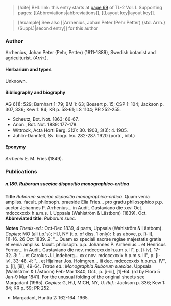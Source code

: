 > [!cite] BHL link: this entry starts at [page 69](https://www.biodiversitylibrary.org/item/103414#page/117/mode/1up) of TL-2 Vol. I.
> Supporting pages: [[Abbreviations|abbreviations]], [[Layout key|layout key]].

> [!example] See also [[Arrhenius, Johan Peter (Pehr Petter) {std. Arrh.} (Suppl.)|second entry]] for this author

### Author

Arrhenius, Johan Peter (Pehr, Petter) (1811-1889), Swedish botanist and agriculturist. (*Arrh.*).

#### Herbarium and types

Unknown.

#### Bibliography and biography

AG 6(1): 529; Barnhart 1: 79; BM 1: 63; Bossert p. 15; CSP 1: 104; Jackson p. 307, 336; Kew 1: 84; KR p. 58-61; LS 1104; PR 252-255.
- Scheutz, Bot. Not. 1863: 66-67.
- Anon., Bot. Not. 1889: 177-178.
- Wittrock, Acta Horti Berg. 3(2): 30. 1903, 3(3): 4. 1905.
- Juhlin-Dannfelt, Sv. biogr. lex. 282-287. 1920 (portr., bibl.)

#### Eponymy

*Arrhenia* E. M. Fries (1849).

### Publications

##### n.189. Ruborum sueciae dispositio monographico-critica

**Title**
*Ruborum sueciae dispositio monographico-critica*. Quam venia ampliss. facult. philosoph. praeside Elia Fries... pro gradu philosophico p.p. auctor Johannes P. Arrhenius... in Audit. Gustaviano die xxvi Oct. mdcccxxxix h.a.m.s. I. Uppsala (Wahlström & Låstbom) \[1839\]. Oct.
**Abbreviated title**: *Ruborum suec.*

**Notes**
*Thesis-ed*.: Oct-Dec 1839, 4 parts, Uppsala (Wahlström & Låstbom). *Copies*: MO (all t.p.'s); HU, NY (t.p. of diss. 1 only):
*1*: as above, p. \[i-ii\], \[1\]-16. 26 Oct 1839.
*2*: "... Quam ex speciali sacrae regiae majestatis gratia et venia ampliss. facult. philosoph. p.p. Johannes P. Arrhenius... et Henricus Ferner... in Audit. Gustaviano die nov. mdcccxxxix h.a.m.s. II", p. \[i-iv\], 17-32.
*3*: "... et Carolus J. Lindeberg... xxx nov. mdcccxxxix h.p.m.s. III", p. \[i-iv\], 33-48.
*4*: "... et Hjalmar Jos. Holmgren... iii dec. mdcccxxxix h.p.m.s. IV", p. \[i\], \[iii\], 49-64.
*Trade ed*.: *Monographia Ruborum sueciae*. Uppsala (Wahlström & Låstbom) Feb-Mar 1840, Oct., p. \[i-iii\], \[1\]-64. (rd by Flora 5 Jan-9 Mar 1841). For the unusual folding of the original sheets see Margadant (1965). *Copies*: G, HU, MICH, NY, U.
*Ref*.: Jackson p. 336; Kew 1: 84; KR p. 59; PR 252.
- Margadant, Huntia 2: 162-164. 1965.

